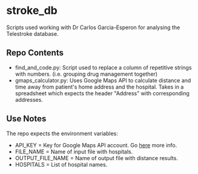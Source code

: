 # stroke_db
Scripts used working with Dr Carlos Garcia-Esperon for analysing the Telestroke database. 

## Repo Contents
* find_and_code.py: Script used to replace a column of repetitive strings with numbers. (i.e. grouping drug management together)
* gmaps_calculator.py: Uses Google Maps API to calculate distance and time away from patient's home address and the hospital. Takes in a spreadsheet which expects the header "Address" with corresponding addresses.

## Use Notes
The repo expects the environment variables:
* API_KEY = Key for Google Maps API account. Go [here](https://developers.google.com/maps/documentation/distance-matrix/cloud-setup) more info.
* FILE_NAME = Name of input file with hospitals.
* OUTPUT_FILE_NAME = Name of output file with distance results.
* HOSPITALS = List of hospital names.